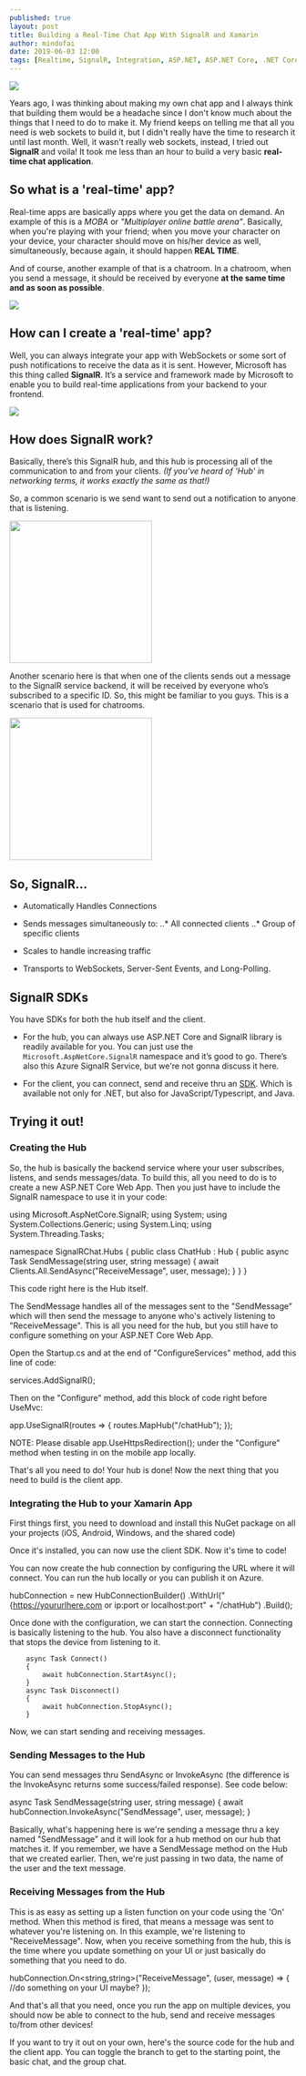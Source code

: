 ```yaml
---
published: true
layout: post
title: Building a Real-Time Chat App With SignalR and Xamarin
author: mindofai
date: 2019-06-03 12:00
tags: [Realtime, SignalR, Integration, ASP.NET, ASP.NET Core, .NET Core, .NET, Introduction, Microsoft, UWP, Xamarin, Xamarin. Forms]
---
```


<img src="{{site.baseurl}}/signal1.png"/>

Years ago, I was thinking about making my own chat app and I always think that building them would be a headache since I don't know much about the things that I need to do to make it. My friend keeps on telling me that all you need is web sockets to build it, but I didn't really have the time to research it until last month. Well, it wasn't really web sockets, instead, I tried out **SignalR** and voila! It took me less than an hour to build a very basic **real-time chat application**.



## So what is a 'real-time' app?


Real-time apps are basically apps where you get the data on demand. An example of this is a *MOBA* or *"Multiplayer online battle arena"*. Basically, when you're playing with your friend; when you move your character on your device, your character should move on his/her device as well, simultaneously, because again, it should happen **REAL TIME**. 

And of course, another example of that is a chatroom. In a chatroom, when you send a message, it should be received by everyone **at the same time and as soon as possible**.

<img src="{{site.baseurl}}/signal2.png"/>


## How can I create a 'real-time' app?


Well, you can always integrate your app with WebSockets or some sort of push notifications to receive the data as it is sent. However, Microsoft has this thing called **SignalR**. It’s a service and framework made by Microsoft to enable you to build real-time applications from your backend to your frontend.

<img src="{{site.baseurl}}/signal5.png"/>


## How does SignalR work?


Basically, there’s this SignalR hub, and this hub is processing all of the communication to and from your clients. *(If you've heard of 'Hub' in networking terms, it works exactly the same as that!)*

So, a common scenario is we send want to send out a notification to anyone that is listening. 

<img src="{{site.baseurl}}/signal3.png" height="250"/>

Another scenario here is that when one of the clients sends out a message to the SignalR service backend, it will be received by everyone who’s subscribed to a specific ID. So, this might be familiar to you guys. This is a scenario that is used for chatrooms.


<img src="{{site.baseurl}}/signal4.png" height="250"/>


## So, SignalR...

* Automatically Handles Connections

* Sends messages simultaneously to:
..* All connected clients
..* Group of specific clients

* Scales to handle increasing traffic

* Transports to WebSockets, Server-Sent Events, and Long-Polling.



## SignalR SDKs


You have SDKs for both the hub itself and the client.

* For the hub, you can always use ASP.NET Core and SignalR library is readily available for you. You can just use the `Microsoft.AspNetCore.SignalR` namespace and it’s good to go. There’s also this Azure SignalR Service, but we're not gonna discuss it here.

* For the client, you can connect, send and receive thru an [SDK](). Which is available not only for .NET, but also for JavaScript/Typescript, and Java.

## Trying it out!


### Creating the Hub

So, the hub is basically the backend service where your user subscribes, listens, and sends messages/data. To build this, all you need to do is to create a new ASP.NET Core Web App. Then you just have to include the SignalR namespace to use it in your code:

using Microsoft.AspNetCore.SignalR;
using System;
using System.Collections.Generic;
using System.Linq;
using System.Threading.Tasks;

namespace SignalRChat.Hubs
{
    public class ChatHub : Hub
    {
        public async Task SendMessage(string user, string message)
        {
            await Clients.All.SendAsync("ReceiveMessage", user, message);
        }
    }
}

This code right here is the Hub itself.

The SendMessage handles all of the messages sent to the "SendMessage" which will then send the message to anyone who's actively listening to "ReceiveMessage". This is all you need for the hub, but you still have to configure something on your ASP.NET Core Web App.

Open the Startup.cs and at the end of "ConfigureServices" method, add this line of code:

services.AddSignalR();

Then on the "Configure" method, add this block of code right before UseMvc:

app.UseSignalR(routes =>
{
    routes.MapHub<ChatHub>("/chatHub");
});

NOTE: Please disable app.UseHttpsRedirection(); under the "Configure" method when testing in on the mobile app locally.

That's all you need to do! Your hub is done! Now the next thing that you need to build is the client app.


### Integrating the Hub to your Xamarin App

First things first, you need to download and install this NuGet package on all your projects (iOS, Android, Windows, and the shared code)

Once it's installed, you can now use the client SDK. Now it's time to code!

You can now create the hub connection by configuring the URL where it will connect. You can run the hub locally or you can publish it on Azure.

 hubConnection = new HubConnectionBuilder()
        .WithUrl("{https://yoururlhere.com or ip:port or localhost:port" + "/chatHub")
        .Build();

Once done with the configuration, we can start the connection. Connecting is basically listening to the hub. You also have a disconnect functionality that stops the device from listening to it.

        async Task Connect()
        {
            await hubConnection.StartAsync();
        }
        async Task Disconnect()
        {
            await hubConnection.StopAsync();
        }

Now, we can start sending and receiving messages.


### Sending Messages to the Hub

You can send messages thru SendAsync or InvokeAsync (the difference is the InvokeAsync returns some success/failed response). See code below:

async Task SendMessage(string user, string message)
        {
            await hubConnection.InvokeAsync("SendMessage", user, message);
        }

Basically, what's happening here is we're sending a message thru a key named "SendMessage" and it will look for a hub method on our hub that matches it. If you remember, we have a SendMessage method on the Hub that we created earlier. Then, we're just passing in two data, the name of the user and the text message.

### Receiving Messages from the Hub

This is as easy as setting up a listen function on your code using the 'On' method. When this method is fired, that means a message was sent to whatever you're listening on. In this example, we're listening to "ReceiveMessage". Now, when you receive something from the hub, this is the time where you update something on your UI or just basically do something that you need to do.


hubConnection.On<string,string>("ReceiveMessage", (user, message) =>
            {
           //do something on your UI maybe?
            });


And that's all that you need, once you run the app on multiple devices, you should now be able to connect to the hub, send and receive messages to/from other devices!

If you want to try it out on your own, here's the source code for the hub and the client app. You can toggle the branch to get to the starting point, the basic chat, and the group chat.
